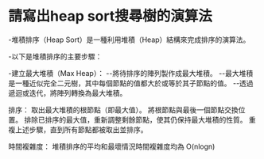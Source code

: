 # 請寫出heap sort搜尋樹的演算法

-堆積排序（Heap Sort）是一種利用堆積（Heap）結構來完成排序的演算法。

-以下是堆積排序的主要步驟：

-建立最大堆積（Max Heap）：
--將待排序的陣列製作成最大堆積。
--最大堆積是一種近似完全二元樹，其中每個節點的值都大於或等於其子節點的值。
--透過遞迴或迭代，將陣列轉換為最大堆積。

排序：
取出最大堆積的根節點（即最大值）。
將根節點與最後一個節點交換位置。
排除已排序的最大值，重新調整剩餘節點，使其仍保持最大堆積的性質。
重複上述步驟，直到所有節點都被取出並排序。

時間複雜度：
堆積排序的平均和最壞情況時間複雜度均為 O(nlogn)
